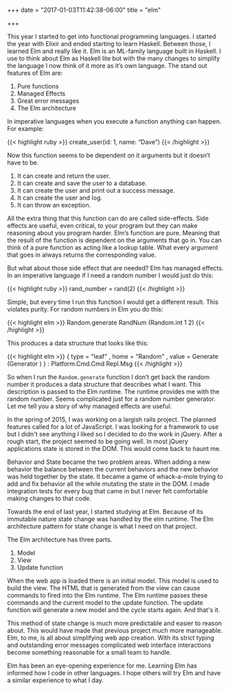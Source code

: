 +++
date = "2017-01-03T11:42:38-06:00"
title = "elm"

+++

This year I started to get into functional programming languages. I started the year with Elixir and ended starting to learn Haskell. Between those, I learned Elm and really like it. Elm is an ML-family language built in Haskell. I use to think about Elm as Haskell lite but with the many changes to simplify the language I now think of it more as it’s own language. The stand out features of Elm are:

1. Pure functions
2. Managed Effects
3. Great error messages
4. The Elm architecture

In imperative languages when you execute a function anything can happen. For example:

{{< highlight ruby >}}
 create_user(id: 1, name: “Dave”)
{{< /highlight >}}

Now this function seems to be dependent on it arguments but it doesn’t have to be.

1. It can create and return the user.
1. It can create and save the user to a database.
1. It can create the user and print out a success message.
1. It can create the user and log.
1. It can throw an exception.

All the extra thing that this function can do are called side-effects. Side effects are useful, even critical, to your program but they can make reasoning about you program harder. Elm’s function are pure. Meaning that the result of the function is dependent on the arguments that go in. You can think of a pure function as acting like a lookup table. What every argument that goes in always returns the corresponding value.


But what about those side effect that are needed? Elm has managed effects. In an imperative language if I need a random number I would just do this:

{{< highlight ruby >}}
rand_number = rand(2)
{{< /highlight >}}

Simple, but every time I run this function I would get a different result. This violates purity. For random numbers in Elm you do this:

{{< highlight elm >}}
Random.generate RandNum (Random.int 1 2)
{{< /highlight >}}

This produces a data structure that looks like this:

{{< highlight elm >}}
{ type = "leaf"
, home = "Random"
, value = Generate (Generator <function>)
} : Platform.Cmd.Cmd Repl.Msg
{{< /highlight >}}


So when I run the ```Random.generate``` function I don’t get back the random number it produces a data structure that describes what I want. This description is passed to the Elm runtime. The runtime provides me with the random number. Seems complicated just for a random number generator. Let me tell you a story of why managed effects are useful.

In the spring of 2015, I was working on a largish rails project. The planned features called for a lot of JavaScript. I was looking for a framework to use but I didn't see anything I liked so I decided to do the work in jQuery. After a rough start, the project seemed to be going well. In most jQuery applications state is stored in the DOM. This would come back to haunt me. 

Behavior and State became the two problem areas. When adding a new behavior the balance between the current behaviors and the new behavior was held together by the state. It became a game of whack-a-mole trying to add and fix behavior all the while mutating the state in the DOM. I made integration tests for every bug that came in but I never felt comfortable making changes to that code. 



Towards the end of last year, I started studying at Elm. Because of its immutable nature state change was handled by the elm runtime. The Elm architecture pattern for state change is what I need on that project.

The Elm architecture has three parts.

1. Model
1. View
1. Update function

When the web app is loaded there is an initial model. This model is used to build the view. The HTML that is generated from the view can cause commands to fired into the Elm runtime. The Elm runtime passes these commands and the current model to the update function. The update function will generate a new model and the cycle starts again. And that's it. 

This method of state change is much more predictable and easier to reason about. This would have made that previous project much more manageable. Elm, to me, is all about simplifying web app creation. With its strict typing and outstanding error messages complicated web interface interactions become something reasonable for a small team to handle.


Elm has been an eye-opening experience for me. Learning Elm has informed how I code in other languages. I hope others will try Elm and have a similar experience to what I day.
